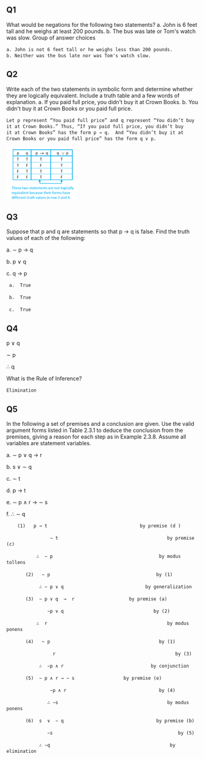 ## Q1 
What would be negations for the following two statements?
a. John is 6 feet tall and he weighs at least 200 pounds. 
b. The bus was late or Tom's watch was slow. Group of answer choices 
 
    a. John is not 6 feet tall or he weighs less than 200 pounds.
    b. Neither was the bus late nor was Tom's watch slow.


## Q2 
Write each of the two statements in symbolic form and determine whether they are logically equivalent. 
Include a truth table and a few words of explanation. 
a. If you paid full price, you didn't buy it at Crown Books. 
b. You didn't buy it at Crown Books or you paid full price.


    Let p represent “You paid full price” and q represent “You didn’t buy it at Crown Books.” Thus, “If you paid full price, you didn’t buy
    it at Crown Books” has the form p → q.  And “You didn’t buy it at Crown Books or you paid full price” has the form q ∨ p.
![](https://github.com/JeffreybVilla/ComputerScienceBSPATH/blob/main/CISP%20440%20Discrete%20Structures/images/2_2_pq_truth_2T1.png)


## Q3
Suppose that p and q are statements so that p → q is false. Find the truth values of each of the following:

   a.  ∼ p  →  q

   b.  p ∨ q

   c.  q → p

     a.  True

     b.  True

     c.  True


## Q4
p   ∨   q

∼ p

∴  q

What is the Rule of Inference?

    Elimination


## Q5
In the following a set of premises and a conclusion are given. Use the valid argument forms listed in Table 2.3.1 to deduce the conclusion from the premises, giving a reason for each step as in Example 2.3.8. Assume all variables are statement variables.

   a.  ∼ p ∨ q → r

   b.  s ∨ ∼ q

   c.   ∼ t

   d.  p → t

   e.  ∼ p  ∧  r → ∼ s

   f.  ∴  ∼ q
   
        (1)   p → t                                  by premise (d )

                    ∼ t                                        by premise (c)

               ∴  ∼ p                                       by modus tollens

           (2)   ∼ p                                       by (1) 

                ∴ ∼ p ∨ q                              by generalization   

           (3)  ∼ p ∨ q  →  r                    by premise (a)

                   ∼p ∨ q                                 by (2)

               ∴  r                                            by modus ponens 

           (4)   ~ p                                        by (1) 

                     r                                            by (3) 

                ∴  ∼p ∧ r                                by conjunction 

           (5)  ∼ p ∧ r → ∼ s                  by premise (e)  

                    ∼p ∧ r                                  by (4)

                   ∴ ∼s                                        by modus ponens 

           (6)  s  ∨  ∼ q                                  by premise (b) 

                   ∼s                                              by (5)    

                ∴ ∼q                                            by elimination
